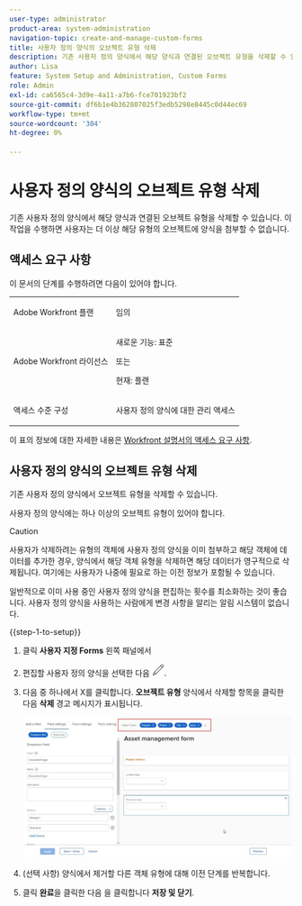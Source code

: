 ```yaml
---
user-type: administrator
product-area: system-administration
navigation-topic: create-and-manage-custom-forms
title: 사용자 정의 양식의 오브젝트 유형 삭제
description: 기존 사용자 정의 양식에서 해당 양식과 연결된 오브젝트 유형을 삭제할 수 있습니다. 이 작업을 수행하면 사용자는 더 이상 해당 유형의 오브젝트에 양식을 첨부할 수 없습니다.
author: Lisa
feature: System Setup and Administration, Custom Forms
role: Admin
exl-id: ca6565c4-3d9e-4a11-a7b6-fce701923bf2
source-git-commit: df6b1e4b362807025f3edb5298e8445c0d44ec69
workflow-type: tm+mt
source-wordcount: '304'
ht-degree: 0%

---
```


# 사용자 정의 양식의 오브젝트 유형 삭제

기존 사용자 정의 양식에서 해당 양식과 연결된 오브젝트 유형을 삭제할 수 있습니다. 이 작업을 수행하면 사용자는 더 이상 해당 유형의 오브젝트에 양식을 첨부할 수 없습니다.

## 액세스 요구 사항

이 문서의 단계를 수행하려면 다음이 있어야 합니다.

<table style="table-layout:auto"> 
 <col> 
 <col> 
 <tbody> 
  <tr data-mc-conditions=""> 
   <td role="rowheader"> <p>Adobe Workfront 플랜</p> </td> 
   <td>임의</td> 
  </tr> 
  <tr> 
   <td role="rowheader">Adobe Workfront 라이선스</td> 
   <td>
   <p>새로운 기능: 표준</p>
   <p>또는</p>
   <p>현재: 플랜</p></td>
  </tr> 
  <tr data-mc-conditions=""> 
   <td role="rowheader">액세스 수준 구성</td> 
   <td> <p>사용자 정의 양식에 대한 관리 액세스</p> </td> 
  </tr>  
 </tbody> 
</table>

이 표의 정보에 대한 자세한 내용은 [Workfront 설명서의 액세스 요구 사항](/help/quicksilver/administration-and-setup/add-users/access-levels-and-object-permissions/access-level-requirements-in-documentation.md).

## 사용자 정의 양식의 오브젝트 유형 삭제

기존 사용자 정의 양식에서 오브젝트 유형을 삭제할 수 있습니다.

사용자 정의 양식에는 하나 이상의 오브젝트 유형이 있어야 합니다.

>[!CAUTION]
>
>사용자가 삭제하려는 유형의 객체에 사용자 정의 양식을 이미 첨부하고 해당 객체에 데이터를 추가한 경우, 양식에서 해당 객체 유형을 삭제하면 해당 데이터가 영구적으로 삭제됩니다. 여기에는 사용자가 나중에 필요로 하는 이전 정보가 포함될 수 있습니다.
>
>일반적으로 이미 사용 중인 사용자 정의 양식을 편집하는 횟수를 최소화하는 것이 좋습니다. 사용자 정의 양식을 사용하는 사람에게 변경 사항을 알리는 알림 시스템이 없습니다.

{{step-1-to-setup}}

1. 클릭 **사용자 지정 Forms** 왼쪽 패널에서
1. 편집할 사용자 정의 양식을 선택한 다음 ![편집 아이콘](assets/edit-icon.png).
1. 다음 중 하나에서 X를 클릭합니다. **오브젝트 유형** 양식에서 삭제할 항목을 클릭한 다음 **삭제** 경고 메시지가 표시됩니다.

   ![](assets/click-x-object-types.jpg)

1. (선택 사항) 양식에서 제거할 다른 객체 유형에 대해 이전 단계를 반복합니다.
1. 클릭 **완료**&#x200B;을 클릭한 다음 을 클릭합니다 **저장 및 닫기**.
